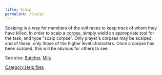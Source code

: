```yaml
---
title: Scalp
permalink: /Scalp/
---
```


Scalping is a way for members of the evil races to keep track of whom
they have killed. In order to scalp a [corpse](corpse "wikilink"),
simply wield an appropriate tool for the task, and type "scalp corpse".
Only player's corpses may be scalped, and of these, only those of the
higher level characters. Once a corpse has been scalped, this will be
obvious for others to see.

See also: [Butcher](Butcher "wikilink"), [Milk](Milk "wikilink")

[Category:Help files](Category:Help_files "wikilink")